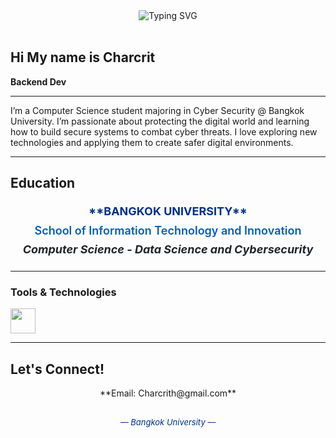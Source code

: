 <!DOCTYPE html>

<div align="center">
  <img src="https://readme-typing-svg.herokuapp.com?font=Fira+Code&weight=700&size=30&pause=1000&color=003087&center=true&vCenter=true&width=850&lines=%E0%B8%A0%E0%B8%B2%E0%B8%A9%E0%B8%B2%E0%B9%84%E0%B8%97%E0%B8%A2+%7C+ENGLISH;BANGKOK+UNIVERSITY;IT+%26+Innovation;CS+-+Data+Science+%26+Cybersecurity&background=F8F9FA00&gradient=003087,FFD700,003087" alt="Typing SVG" />
</div>

<br>

## Hi My name is Charcrit
**Backend Dev**

-----------

I’m a Computer Science student majoring in Cyber Security @ Bangkok University. I’m passionate about protecting the digital world and learning how to build secure systems to combat cyber threats. I love exploring new technologies and applying them to create safer digital environments.

-----------

## Education
<p align="center" style="font-weight: 700; color: #003087; line-height: 1.7; font-size: 18px;">
  **BANGKOK UNIVERSITY**<br>
  <span style="color: #005EB8; font-weight: 600;">School of Information Technology and Innovation</span><br>
  <i style="color: #212529;">Computer Science - Data Science and Cybersecurity</i>
</p>

---

### Tools & Technologies
<p>
  <img src="https://skillicons.dev/icons?i=go,python,vscode,figma,postman,docker,mysql,sqlite" style="height:40px;" />
</p>

---

## Let's Connect!
<div align="center">
**Email: Charcrith@gmail.com**
</div>

<div align="center" style="margin-top: 30px; font-size: 13px; color: #666;">
  <i style="color: #003087;">— Bangkok University —</i>
</div>
